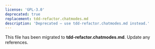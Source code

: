```yaml
---
license: 'GPL-3.0'
deprecated: true
replacement: tdd-refactor.chatmodes.md
description: 'Deprecated – use tdd-refactor.chatmodes.md instead.'
---
```


This file has been migrated to **tdd-refactor.chatmodes.md**. Update any references.
